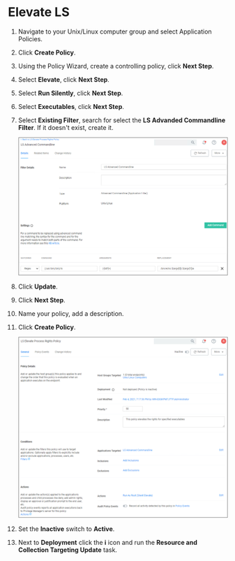 [title]: # (Elevate)
[tags]: # (policy examples)
[priority]: # (2)

# Elevate LS

1. Navigate to your Unix/Linux computer group and select Application Policies. 
1. Click __Create Policy__.
1. Using the Policy Wizard, create a controlling policy, click __Next Step__.
1. Select __Elevate__, click __Next Step__.
1. Select __Run Silently__, click __Next Step__.
1. Select __Executables__, click __Next Step__.
1. Select __Existing Filter__, search for select the __LS Advanded Commandline Filter__. If it doesn't exist, create it.

   ![filter](images/ls-elevate-fil.png "Advanced Commandline filter")
1. Click __Update__.
1. Click __Next Step__.
1. Name your policy, add a description.
1. Click __Create Policy__.

   ![policy](images/ls-elevate-pol.png "Elevation policy")
1. Set the __Inactive__ switch to __Active__.
1. Next to __Deployment__ click the __i__ icon and run the __Resource and Collection Targeting Update__ task.
